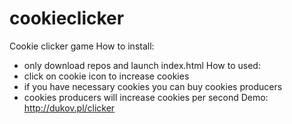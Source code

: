 # cookieclicker
Cookie clicker game
How to install:
- only download repos and launch index.html
How to used:
- click on cookie icon to increase cookies
- if you have necessary cookies you can buy cookies producers
- cookies producers will increase cookies per second
Demo:
http://dukov.pl/clicker
